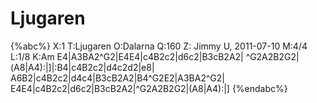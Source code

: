 # Ljugaren

{%abc%}
X:1
T:Ljugaren
O:Dalarna
Q:160
Z: Jimmy U, 2011-07-10
M:4/4
L:1/8
K:Am
E4|A3BA2^G2|E4E4|c4B2c2|d6c2|B3cB2A2|
^G2A2B2G2|(A8|A4):|]|:B4|c4B2c2|d4c2d2|e8|
A6B2|c4B2c2|d4c4|B3cB2A2|B4^G2E2|A3BA2^G2|
E4E4|c4B2c2|d6c2|B3cB2A2|^G2A2B2G2|(A8|A4):|]
{%endabc%}

